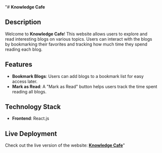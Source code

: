 "# **Knowledge Cafe**

## **Description**
Welcome to **Knowledge Cafe**! This website allows users to explore and read interesting blogs on various topics. Users can interact with the blogs by bookmarking their favorites and tracking how much time they spend reading each blog.

## **Features**
- **Bookmark Blogs**: Users can add blogs to a bookmark list for easy access later.
- **Mark as Read**: A \"Mark as Read\" button helps users track the time spent reading all blogs.

## **Technology Stack**
- **Frontend**: React.js

## **Live Deployment**
Check out the live version of the website: [**Knowledge Cafe**](https://blog-cafe43.netlify.app/)" 